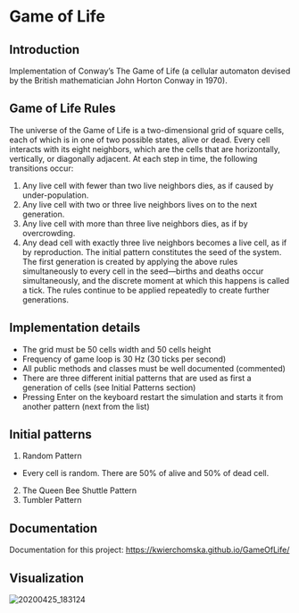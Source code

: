 # Game of Life

## Introduction
Implementation of Conway’s The Game of Life (a cellular automaton devised by the British
mathematician John Horton Conway in 1970). 

## Game of Life Rules
The universe of the Game of Life is a two-dimensional grid of square cells, each of which is in one of two
possible states, alive or dead. Every cell interacts with its eight neighbors, which are the cells that are
horizontally, vertically, or diagonally adjacent. At each step in time, the following transitions occur:
 1. Any live cell with fewer than two live neighbors dies, as if caused by under-population.
 2. Any live cell with two or three live neighbors lives on to the next generation.
3. Any live cell with more than three live neighbors dies, as if by overcrowding.
4. Any dead cell with exactly three live neighbors becomes a live cell, as if by reproduction.
The initial pattern constitutes the seed of the system. The first generation is created by applying the
above rules simultaneously to every cell in the seed—births and deaths occur simultaneously, and the
discrete moment at which this happens is called a tick. The rules continue to be applied repeatedly to
create further generations.

## Implementation details
* The grid must be 50 cells width and 50 cells height
* Frequency of game loop is 30 Hz (30 ticks per second)
* All public methods and classes must be well documented (commented)
* There are three different initial patterns that are used as first a generation of cells (see Initial
Patterns section)
* Pressing Enter on the keyboard restart the simulation and starts it from another pattern (next
from the list)

## Initial patterns
1. Random Pattern
* Every cell is random. There are 50% of alive and 50% of dead cell.
2. The Queen Bee Shuttle Pattern
3. Tumbler Pattern

## Documentation
Documentation for this project: https://kwierchomska.github.io/GameOfLife/

## Visualization
![20200425_183124](https://user-images.githubusercontent.com/58556676/80285307-31112100-8724-11ea-9e0c-928e82ce306b.gif)
